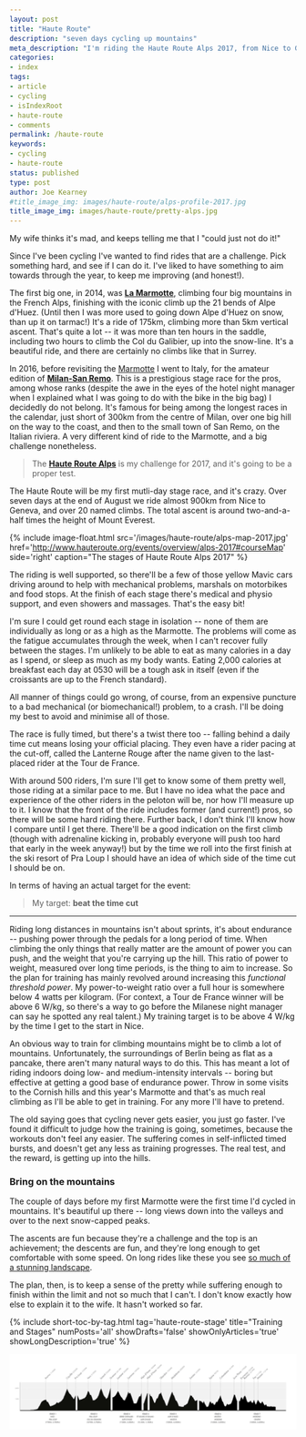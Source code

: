 ```yaml
---
layout: post
title: "Haute Route"
description: "seven days cycling up mountains"
meta_description: "I'm riding the Haute Route Alps 2017, from Nice to Geneva through the mountains. This describes what it is and how much it's going to hurt."
categories:
- index
tags:
- article
- cycling
- isIndexRoot
- haute-route
- comments
permalink: /haute-route
keywords:
- cycling
- haute-route
status: published
type: post
author: Joe Kearney
#title_image_img: images/haute-route/alps-profile-2017.jpg
title_image_img: images/haute-route/pretty-alps.jpg
---
```


[hra-2017]: http://www.hauteroute.org/events/overview/alps-2017
[too-many-pretty]: /posts/too-many-pretty
[marmotte-2014]: https://www.strava.com/activities/162776013
[marmotte-2016]: https://www.strava.com/activities/627740014
[msr-2016]: https://www.strava.com/activities/599634295

My wife thinks it's mad, and keeps telling me that I "could just not do it!"

Since I've been cycling I've wanted to find rides that are a challenge. Pick something hard, and see if I can do it. I've liked to have something to aim towards through the year, to keep me improving (and honest!).

The first big one, in 2014, was [**La Marmotte**][marmotte-2014], climbing four big mountains in the French Alps, finishing with the iconic climb up the 21 bends of Alpe d'Huez. (Until then I was more used to going down Alpe d'Huez on snow, than up it on tarmac!) It's a ride of 175km, climbing more than 5km vertical ascent. That's quite a lot -- it was more than ten hours in the saddle, including two hours to climb the Col du Galibier, up into the snow-line. It's a beautiful ride, and there are certainly no climbs like that in Surrey.

In 2016, before revisiting the [Marmotte][marmotte-2014] I went to Italy, for the amateur edition of [**Milan-San Remo**][msr-2016]. This is a prestigious stage race for the pros, among whose ranks (despite the awe in the eyes of the hotel night manager when I explained what I was going to do with the bike in the big bag) I decidedly do not belong. It's famous for being among the longest races in the calendar, just short of 300km from the centre of Milan, over one big hill on the way to the coast, and then to the small town of San Remo, on the Italian riviera. A very different kind of ride to the Marmotte, and a big challenge nonetheless.

> The [**Haute Route Alps**][hra-2017] is my challenge for 2017, and it's going to be a proper test.

The Haute Route will be my first mutli-day stage race, and it's crazy. Over seven days at the end of August we ride almost 900km from Nice to Geneva, and over 20 named climbs. The total ascent is around two-and-a-half times the height of Mount Everest.

{% include image-float.html src='/images/haute-route/alps-map-2017.jpg' href='http://www.hauteroute.org/events/overview/alps-2017#courseMap' side='right' caption="The stages of Haute Route Alps 2017" %}

The riding is well supported, so there'll be a few of those yellow Mavic cars driving around to help with mechanical problems, marshals on motorbikes and food stops. At the finish of each stage there's medical and physio support, and even showers and massages. That's the easy bit!

I'm sure I could get round each stage in isolation -- none of them are individually as long or as a high as the Marmotte. The problems will come as the fatigue accumulates through the week, when I can't recover fully between the stages. I'm unlikely to be able to eat as many calories in a day as I spend, or sleep as much as my body wants. Eating 2,000 calories at breakfast each day at 0530 will be a tough ask in itself (even if the croissants are up to the French standard).

All manner of things could go wrong, of course, from an expensive puncture to a bad mechanical (or biomechanical!) problem, to a crash. I'll be doing my best to avoid and minimise all of those.

The race is fully timed, but there's a twist there too -- falling behind a daily time cut means losing your official placing. They even have a rider pacing at the cut-off, called the Lanterne Rouge after the name given to the last-placed rider at the Tour de France.

With around 500 riders, I'm sure I'll get to know some of them pretty well, those riding at a similar pace to me. But I have no idea what the pace and experience of the other riders in the peloton will be, nor how I'll measure up to it. I know that the front of the ride includes former (and current!) pros, so there will be some hard riding there. Further back, I don't think I'll know how I compare until I get there. There'll be a good indication on the first climb (though with adrenaline kicking in, probably everyone will push too hard that early in the week anyway!) but by the time we roll into the first finish at the ski resort of Pra Loup I should have an idea of which side of the time cut I should be on.

In terms of having an actual target for the event:

> My target: **beat the time cut**

***

Riding long distances in mountains isn't about sprints, it's about endurance -- pushing power through the pedals for a long period of time. When climbing the only things that really matter are the amount of power you can push, and the weight that you're carrying up the hill. This ratio of power to weight, measured over long time periods, is the thing to aim to increase. So the plan for training has mainly revolved around increasing this _functional threshold power_. My power-to-weight ratio over a full hour is somewhere below 4 watts per kilogram. (For context, a Tour de France winner will be above 6 W/kg, so there's a way to go before the Milanese night manager can say he spotted any real talent.) My training target is to be above 4 W/kg by the time I get to the start in Nice.

An obvious way to train for climbing mountains might be to climb a lot of mountains. Unfortunately, the surroundings of Berlin being as flat as a pancake, there aren't many natural ways to do this. This has meant a lot of riding indoors doing low- and medium-intensity intervals -- boring but effective at getting a good base of endurance power. Throw in some visits to the Cornish hills and this year's Marmotte and that's as much real climbing as I'll be able to get in training. For any more I'll have to pretend.

The old saying goes that cycling never gets easier, you just go faster. I've found it difficult to judge how the training is going, sometimes, because the workouts don't feel any easier. The suffering comes in self-inflicted timed bursts, and doesn't get any less as training progresses. The real test, and the reward, is getting up into the hills.

### Bring on the mountains

The couple of days before my first Marmotte were the first time I'd cycled in mountains. It's beautiful up there -- long views down into the valleys and over to the next snow-capped peaks.

The ascents are fun because they're a challenge and the top is an achievement; the descents are fun, and they're long enough to get comfortable with some speed. On long rides like these you see [so much of a stunning landscape][too-many-pretty].

The plan, then, is to keep a sense of the pretty while suffering enough to finish within the limit and not so much that I can't. I don't know exactly how else to explain it to the wife. It hasn't worked so far.

{% include short-toc-by-tag.html tag='haute-route-stage' title="Training and Stages" numPosts='all' showDrafts='false' showOnlyArticles='true' showLongDescription='true' %}

<img src="images/haute-route/alps-profile-2017.jpg" alt="" title="">
